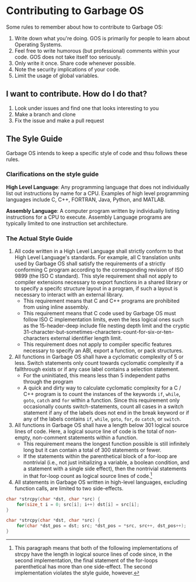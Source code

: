 # Contributing to Garbage OS
Some rules to remember about how to contribute to Garbage OS:
1. Write down what you're doing. GOS is primarily for people to learn about Operating Systems.
2. Feel free to write humorous (but professional) comments within your code. GOS
does not take itself too seriously.
3. Only write it once. Share code whenever possible.
4. Note the security implications of your code. 
5. Limit the usage of global variables.

## I want to contribute. How do I do that?
1. Look under issues and find one that looks interesting to you
2. Make a branch and clone
3. Fix the issue and make a pull request

## The Syle Guide

Garbage OS intends to keep a specific style of code and thsu follows these rules.

### Clarifications on the style guide

**High Level Language**: Any programming language that does not individually list out
instructions by name for a CPU. Examples of high level programming languages include
C, C++, FORTRAN, Java, Python, and MATLAB.

**Assembly Language**: A computer program written by individually listing instructions
for a CPU to execute. Assembly Language programs are typically limited to one instruction
set architecture.

### The Actual Style Guide

1. All code written in a High Level Language shall strictly conform to that High Level Language's
   standards. For example, all C translation units used by Garbage OS shall satisfy the requirements
   of a strictly conforming C program according to the corresponding revision of ISO 9899 (the ISO C 
   standard). This style requirement shall not apply to compiler extensions necessary to export functions
   in a shared library or to specify a specifc structure layout in a program, if such a layout is 
   necessary to interact with an external library.
   - This requirement means that C and C++ programs are prohibited from using inline assembly.
   - This requirement means that C code used by Garbage OS must follow ISO C implementation limits,
     even the less logical ones such as the 15-header-deep include file nesting depth limit and the
     cryptic 31-character-but-sometimes-characters-count-for-six-or-ten-characters external identifier
     length limit.
   - This requirement does not apply to compiler specific features necessary to specify an ABI, export
     a function, or pack structures.
2. All functions in Garbage OS shall have a cyclomatic complexity of 5 or less. Switch statements only
   count towards cyclomatic complexity if a fallthrough exists or if any case label contains a selection
   statement.
   - For the uninitiated, this means less than 5 independent paths through the program
   - A quick and dirty way to calculate cyclomatic complexity for a C / C++ program is to count the instances
     of the keywords `if`, `while`, `goto`, `catch` and `for` within a function. Since this requirement only occasionally
     counts switch-statements, count all cases in a switch statement if any of the labels does not end in the
     break keyword or if any of the labels contains `if`, `while`, `goto`, `for`, `do` `catch`, or `switch`.
3. All functions in Garbage OS shall have a length below 301 logical source lines of code. Here, a logical source
   line of code is the total of non-empty, non-comment statements within a function.
   - This requirement means the longest function possible is still infinitely long but it can contain a total of 300 
     statements or fewer.
   - If the statements within the parenthetical block of a for-loop are nontrivial (i.e., not just initializing a variable,
     a boolean condition, and a statement with a single side effect), then the nontrivial statements in that for-loop count as 
     logical source lines of code.[^1]
4. All statements in Garbage OS written in high-level languages, excluding function calls, are limited to two side-effects.


[^1]: This paragraph means that both of the following implementations of strcpy have the length in logical source lines of code
since, in the second implementation, the final statement of the for-loops parenthetical has more than one side-effect. The
second implementation violates the style guide, however.
```C
char *strcpy(char *dst, char *src) {
    for(size_t i = 0; src[i]; i++) dst[i] = src[i];
}
```
```C
char *strcpy(char *dst, char *src) {
    for(char *dst_pos = dst; src; *dst_pos = *src, src++, dst_pos++);
}
```
